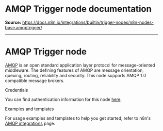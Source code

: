 # AMQP Trigger node documentation

**Source:** https://docs.n8n.io/integrations/builtin/trigger-nodes/n8n-nodes-base.amqptrigger/

---

# AMQP Trigger node

[AMQP](https://www.amqp.org/) is an open standard application layer protocol for message-oriented middleware. The defining features of AMQP are message orientation, queuing, routing, reliability and security. This node supports AMQP 1.0 compatible message brokers.

Credentials

You can find authentication information for this node [here](../../credentials/amqp/).

Examples and templates

For usage examples and templates to help you get started, refer to n8n's [AMQP integrations](https://n8n.io/integrations/amqp-trigger/) page.
